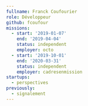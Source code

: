 ```yaml
---
fullname: Franck Coufourier
role: Développeur
github: fcoufour
missions:
  - start: '2019-01-07'
    end: '2019-04-04'
    status: independent
    employer: octo
  - start: '2019-10-01'
    end: '2020-03-31'
    status: independent
    employer: cadresenmission
startups:
  - perspectives
previously:
  - signalement
---
```

